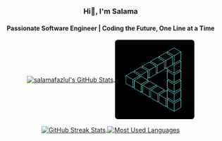 <!-- <a href="https://github.com/salamafazlul"><img src="https://github.com/salamafazlul/salamafazlul/blob/main/assets/banner.png" /></a> -->
<h3 align="center">Hi👋, I'm Salama</h3>
<h4 align="center">Passionate Software Engineer | Coding the Future, One Line at a Time </h4>
<p align="center">
  <a href="https://github.com/salamafazlul">
    <img align="center" height="180em" src="https://github-readme-stats.vercel.app/api?username=salamafazlul&count_private=true&hide_border=true&show_icons=true&line_height=20&title_color=00aeff&icon_color=ffffff&text_color=D3D3D3&bg_color=0,02344d,000000" alt="salamafazlul's GitHub Stats"/>
  </a>
  <a href="https://github.com/salamafazlul">
    <img align="center" height="180em" src="https://github.com/salamafazlul/salamafazlul/blob/main/assets/stat.gif" alt="Gif"/>
  </a>
</p>
<p align="center">
  <a href="https://github.com/salamafazlul">
    <img align="center" height="180em" src="https://github-readme-streak-stats.herokuapp.com?user=salamafazlul&count_private=true&theme=algolia&hide_border=true&ring=00aeff&fire=0081bd&text_color=D3D3D3&currStreakLabel=C3C3C3&background=000000" alt="GitHub Streak Stats"/>
  </a>
  <a href="https://github.com/salamafazlul">
    <img align="center" height="180em" src="https://github-readme-stats.vercel.app/api/top-langs/?username=salamafazlul&layout=compact&langs_count=14&theme=algolia&hide_border=true&title_color=00aeff&icon_color=2234AE&text_color=D3D3D3&bg_color=0,000000,02344d&hide_progress=true" alt="Most Used Languages"/>
</a>
</p>
